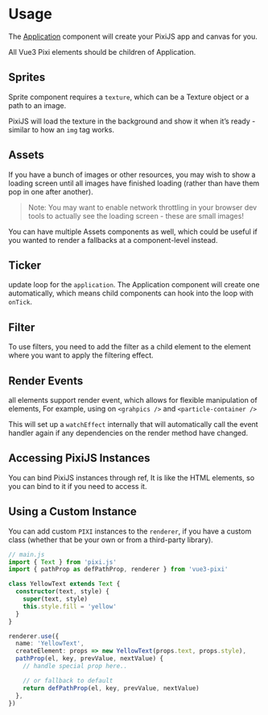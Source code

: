 # Usage

The [Application](/) component will create your PixiJS app and canvas for you.

All Vue3 Pixi elements should be children of Application.

<demo src="./demo/basic.vue" :app="false" />

## Sprites

Sprite component requires a `texture`, which can be a Texture object or a path to an image.

PixiJS will load the texture in the background and show it when it’s ready - similar to how an `img` tag works.

<demo src="./demo/sprite.vue" :app="false" />

## Assets

If you have a bunch of images or other resources, you may wish to show a loading screen until all images have finished loading (rather than have them pop in one after another).

> Note: You may want to enable network throttling in your browser dev tools to actually see the loading screen - these are small images!

<demo src="./demo/assets.vue" :app="false" />

You can have multiple Assets components as well, which could be useful if you wanted to render a fallbacks at a component-level instead.

## Ticker

update loop for the `application`. The Application component will create one automatically, which means child components can hook into the loop with `onTick`.

<demo src="./demo/ticker.vue" />

## Filter

To use filters, you need to add the filter as a child element to the element where you want to apply the filtering effect.

<demo src="./demo/filter.vue" />

## Render Events

all elements support render event, which allows for flexible manipulation of elements, For example, using on `<grahpics />` and `<particle-container />`

This will set up a `watchEffect` internally that will automatically call the event handler again if any dependencies on the render method have changed.

<demo src="./demo/render-event.vue" />

## Accessing PixiJS Instances

You can bind PixiJS instances through ref, It is like the HTML elements, so you can bind to it if you need to access it.

<demo src="./demo/refs.vue" />

## Using a Custom Instance

You can add custom `PIXI` instances to the `renderer`, if you have a custom class (whether that be your own or from a third-party library).

```ts
// main.js
import { Text } from 'pixi.js'
import { pathProp as defPathProp, renderer } from 'vue3-pixi'

class YellowText extends Text {
  constructor(text, style) {
    super(text, style)
    this.style.fill = 'yellow'
  }
}

renderer.use({
  name: 'YellowText',
  createElement: props => new YellowText(props.text, props.style),
  pathProp(el, key, prevValue, nextValue) {
    // handle special prop here..

    // or fallback to default
    return defPathProp(el, key, prevValue, nextValue)
  },
})
```

<demo src="./demo/custom-instance.vue" :codesandbox="false" />
